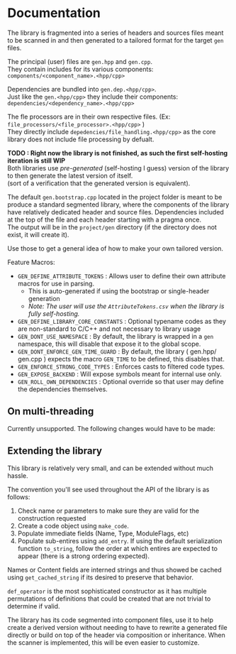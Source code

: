 # Documentation

The library is fragmented into a series of headers and sources files meant to be scanned in and then generated to a tailored format for the target
`gen` files.

The principal (user) files are `gen.hpp` and `gen.cpp`.  
They contain includes for its various components: `components/<component_name>.<hpp/cpp>`

Dependencies are bundled into `gen.dep.<hpp/cpp>`.  
Just like the `gen.<hpp/cpp>` they include their components: `dependencies/<dependency_name>.<hpp/cpp>`

The fle processors are in their own respective files. (Ex: `file_processors/<file_processor>.<hpp/cpp>` )  
They directly include `depedencies/file_handling.<hpp/cpp>` as the core library does not include file processing by defualt.

**TODO : Right now the library is not finished, as such the first self-hosting iteration is still WIP**  
Both libraries use *pre-generated* (self-hosting I guess) version of the library to then generate the latest version of itself.  
(sort of a verification that the generated version is equivalent).

The default `gen.bootstrap.cpp` located in the project folder is meant to be produce a standard segmented library, where the components of the library  
have relatively dedicated header and source files. Dependencies included at the top of the file and each header starting with a pragma once.  
The output will be in the `project/gen` directory (if the directory does not exist, it will create it).

Use those to get a general idea of how to make your own tailored version.

Feature Macros:

* `GEN_DEFINE_ATTRIBUTE_TOKENS` : Allows user to define their own attribute macros for use in parsing. 
  * This is auto-generated if using the bootstrap or single-header generation
  * *Note: The user will use the `AttributeTokens.csv` when the library is fully self-hosting.*
* `GEN_DEFINE_LIBRARY_CORE_CONSTANTS` : Optional typename codes as they are non-standard to C/C++ and not necessary to library usage
* `GEN_DONT_USE_NAMESPACE` : By default, the library is wrapped in a `gen` namespace, this will disable that expose it to the global scope.
* `GEN_DONT_ENFORCE_GEN_TIME_GUARD` : By default, the library ( gen.hpp/ gen.cpp ) expects the macro `GEN_TIME` to be defined, this disables that.
* `GEN_ENFORCE_STRONG_CODE_TYPES` : Enforces casts to filtered code types.
* `GEN_EXPOSE_BACKEND` : Will expose symbols meant for internal use only.
* `GEN_ROLL_OWN_DEPENDENCIES` : Optional override so that user may define the dependencies themselves.

## On multi-threading

Currently unsupported. The following changes would have to be made:

## Extending the library

This library is relatively very small, and can be extended without much hassle.

The convention you'll see used throughout the API of the library is as follows:

1. Check name or parameters to make sure they are valid for the construction requested
2. Create a code object using `make_code`.
3. Populate immediate fields (Name, Type, ModuleFlags, etc)
4. Populate sub-entires using `add_entry`. If using the default serialization function `to_string`, follow the order at which entires are expected to appear (there is a strong ordering expected).

Names or Content fields are interned strings and thus showed be cached using `get_cached_string` if its desired to preserve that behavior.

`def_operator` is the most sophisticated constructor as it has multiple permutations of definitions that could be created that are not trivial to determine if valid.

The library has its code segmented into component files, use it to help create a derived version without needing to have to rewrite a generated file directly or build on top of the header via composition or inheritance.
When the scanner is implemented, this will be even easier to customize.
